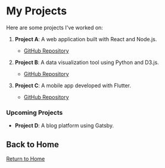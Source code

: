 # My Projects

Here are some projects I've worked on:

1. **Project A**: A web application built with React and Node.js.
   - [GitHub Repository](https://github.com/example/project-a)

2. **Project B**: A data visualization tool using Python and D3.js.
   - [GitHub Repository](https://github.com/example/project-b)

3. **Project C**: A mobile app developed with Flutter.
   - [GitHub Repository](https://github.com/example/project-c)

### Upcoming Projects

- **Project D**: A blog platform using Gatsby.

## Back to Home

[Return to Home](README.md)
